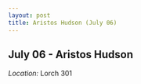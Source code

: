 ```yaml
---
layout: post
title: Aristos Hudson (July 06)
---
```

## July 06 - Aristos Hudson

*Location:* Lorch 301



